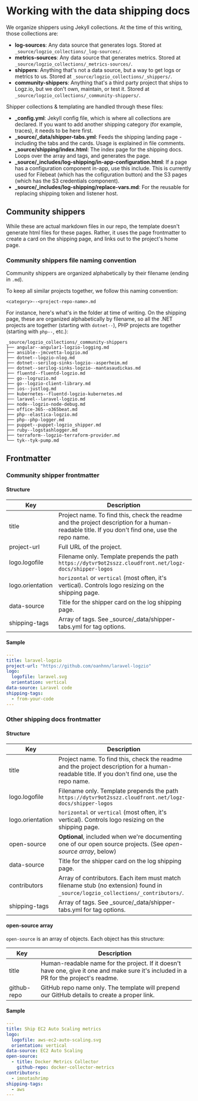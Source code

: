 # Working with the data shipping docs

We organize shippers using Jekyll collections. At the time of this writing, those collections are:

- **log-sources**: Any data source that generates logs. Stored at `_source/logzio_collections/_log-sources/`.
- **metrics-sources**: Any data source that generates metrics. Stored at `_source/logzio_collections/_metrics-sources/`.
- **shippers**: Anything that's not a data source, but a way to get logs or metrics to us. Stored at `_source/logzio_collections/_shippers/`.
- **community-shippers**: Anything that's a third party project that ships to Logz.io, but we don't own, maintain, or test it. Stored at `_source/logzio_collections/_community-shippers/`.

Shipper collections & templating are handled through these files:

* **_config.yml**: Jekyll config file, which is where all collections are declared. If you want to add another shipping category (for example, traces), it needs to be here first.
* **_source/_data/shipper-tabs.yml**: Feeds the shipping landing page - including the tabs and the cards. Usage is explained in file comments.
* **_source/shipping/index.html**: The index page for the shipping docs. Loops over the array and tags, and generates the page.
* **_source/_includes/log-shipping/in-app-configuration.html**: If a page has a configuration component in-app, use this include. This is currently used for Filebeat (which has the cofiguration button) and the S3 pages (which has the S3 credentials component).
* **_source/_includes/log-shipping/replace-vars.md**: For the reusable for replacing shipping token and listener host.

## Community shippers

While these are actual markdown files in our repo, the template doesn't generate html files for these pages. Rather, it uses the page frontmatter to create a card on the shipping page, and links out to the project's home page.

### Community shippers file naming convention

Community shippers are organized alphabetically by their filename (ending in `.md`).

To keep all similar projects together, we follow this naming convention:

`<category>--<project-repo-name>.md`

For instance, here's what's in the folder at time of writing. On the shipping page, these are organized alphabetically by filename, so all the .NET projects are together (starting with `dotnet--`), PHP projects are together (starting with `php--`, etc.):

```
_source/logzio_collections/_community-shippers
├── angular--angular1-logzio-logging.md
├── ansible--jmcvetta-logzio.md
├── dotnet--logzio-nlog.md
├── dotnet--serilog-sinks-logzio--asperheim.md
├── dotnet--serilog-sinks-logzio--mantasaudickas.md
├── fluentd--fluentd-logzio.md
├── go--logruzio.md
├── go--logzio-client-library.md
├── ios--justlog.md
├── kubernetes--fluentd-logzio-kubernetes.md
├── laravel--laravel-logzio.md
├── node--logzio-node-debug.md
├── office-365--o365beat.md
├── php--elastica-logzio.md
├── php--php-logger.md
├── puppet--puppet-logzio_shipper.md
├── ruby--logstashlogger.md
├── terraform--logzio-terraform-provider.md
└── tyk--tyk-pump.md
```

## Frontmatter

### Community shipper frontmatter

#### Structure

| Key | Description |
|---|---|
| title | Project name. To find this, check the readme and the project description for a human-readable title. If you don't find one, use the repo name. |
| project-url | Full URL of the project. |
| logo.logofile | Filename only. Template prepends the path `https://dytvr9ot2sszz.cloudfront.net/logz-docs/shipper-logos` |
| logo.orientation | `horizontal` or `vertical` (most often, it's vertical). Controls logo resizing on the shipping page. |
| data-source | Title for the shipper card on the log shipping page. |
| shipping-tags | Array of tags. See _source/_data/shipper-tabs.yml for tag options. |

#### Sample

```yaml
---
title: laravel-logzio
project-url: "https://github.com/oanhnn/laravel-logzio"
logo:
  logofile: laravel.svg
  orientation: vertical
data-source: Laravel code
shipping-tags:
  - from-your-code
---
```

### Other shipping docs frontmatter

#### Structure

| Key | Description |
|---|---|
| title | Project name. To find this, check the readme and the project description for a human-readable title. If you don't find one, use the repo name. |
| logo.logofile | Filename only. Template prepends the path `https://dytvr9ot2sszz.cloudfront.net/logz-docs/shipper-logos` |
| logo.orientation | `horizontal` or `vertical` (most often, it's vertical). Controls logo resizing on the shipping page. |
| open-source | **Optional**, included when we're documenting one of our open source projects. (See _open-source array_, below) |
| data-source | Title for the shipper card on the log shipping page. |
| contributors | Array of contributors. Each item must match filename stub (no extension) found in `_source/logzio_collections/_contributors/`. |
| shipping-tags | Array of tags. See _source/_data/shipper-tabs.yml for tag options. |

#### open-source array

`open-source` is an array of objects. Each object has this structure:

| Key | Description |
|---|---|
| title | Human-readable name for the project. If it doesn't have one, give it one and make sure it's included in a PR for the project's readme. |
| github-repo | GitHub repo name only. The template will prepend our GitHub details to create a proper link. |

#### Sample

```yaml
---
title: Ship EC2 Auto Scaling metrics
logo:
  logofile: aws-ec2-auto-scaling.svg
  orientation: vertical
data-source: EC2 Auto Scaling
open-source:
  - title: Docker Metrics Collector
    github-repo: docker-collector-metrics
contributors:
  - imnotashrimp
shipping-tags:
  - aws
---
```
